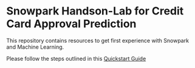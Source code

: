 # Snowpark Handson-Lab for Credit Card Approval Prediction
This repository contains resources to get first experience with Snowpark and Machine Learning.

Please follow the steps outlined in this [Quickstart Guide](https://quickstarts.snowflake.com/guide/getting_started_snowpark_machine_learning/index.html)
